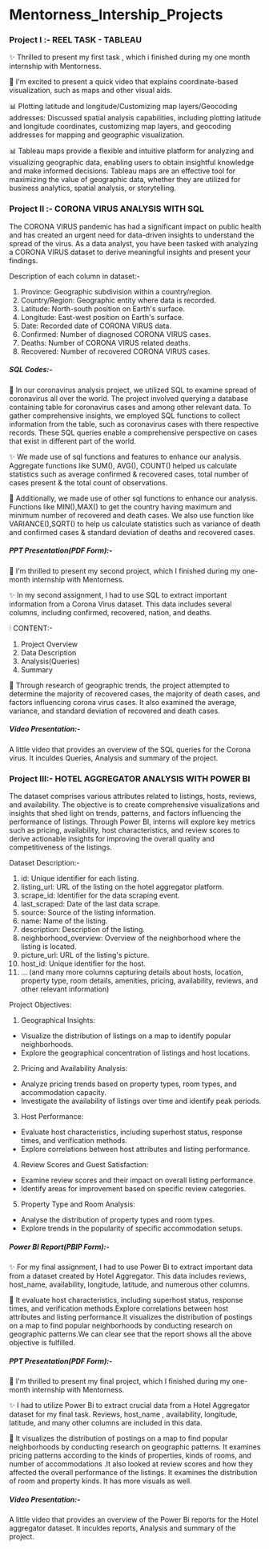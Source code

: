 # Mentorness_Intership_Projects

### Project I :- REEL TASK - TABLEAU

✨ Thrilled to present my first task , which i finished during my one month internship with Mentorness.

🔶 I'm excited to present a quick video that explains coordinate-based visualization, such as maps and other visual aids. 

📊 Plotting latitude and longitude/Customizing map layers/Geocoding addresses: Discussed spatial analysis capabilities, including plotting latitude and longitude coordinates, customizing map layers, and geocoding 
    addresses for mapping and geographic visualization.
    
📊 Tableau maps provide a flexible and intuitive platform for analyzing and visualizing geographic data, enabling users to obtain insightful knowledge and make informed decisions. Tableau maps are an effective tool 
    for maximizing the value of geographic data, whether they are utilized for business analytics, spatial analysis, or storytelling.

### Project II :- CORONA VIRUS ANALYSIS WITH SQL

The CORONA VIRUS pandemic has had a significant impact on public health and has created an urgent
need for data-driven insights to understand the spread of the virus. As a data analyst, you have been
tasked with analyzing a CORONA VIRUS dataset to derive meaningful insights and present your findings.

Description of each column in dataset:-

1. Province: Geographic subdivision within a country/region.
2. Country/Region: Geographic entity where data is recorded.
3. Latitude: North-south position on Earth's surface.
4. Longitude: East-west position on Earth's surface.
5. Date: Recorded date of CORONA VIRUS data.
6. Confirmed: Number of diagnosed CORONA VIRUS cases.
7. Deaths: Number of CORONA VIRUS related deaths.
8. Recovered: Number of recovered CORONA VIRUS cases.

##### SQL Codes:-

📣 In our coronavirus analysis project, we utilized SQL to examine spread of coronavirus all over the world. The project involved querying a database containing table for coronavirus cases and among other relevant data. To gather comprehensive insights, we employed SQL  functions to collect information from the table, such as coronavirus cases with there respective records. These SQL queries enable a comprehensive perspective on cases that exist in different part of the world.

✨ We made use of sql functions and features to enhance our analysis. Aggregate functions like SUM(), AVG(), COUNT() helped us calculate statistics such as average confirmed & recovered cases, total number of cases present & the total count of observations.

🔔 Additionally, we made use of other sql functions to enhance our analysis. Functions like MIN(),MAX() to get the country having maximum and minimum number of recovered and death cases. We also use function like VARIANCE(),SQRT() to help us calculate statistics such as variance of death and confirmed cases & standard deviation of deaths and recovered  cases.

##### PPT Presentation(PDF Form):-

📣 I'm thrilled to present my second project, which I finished during my one-month internship with Mentorness. 

✨ In my second assignment, I had to use SQL to extract important information from a Corona Virus dataset. This data includes several columns, including confirmed, recovered, nation, and deaths.

🕯 CONTENT:-
 1. Project Overview
 2. Data Description
 3. Analysis(Queries)
 4. Summary

🔔 Through research of geographic trends, the project attempted to determine the majority of recovered cases, the majority of death cases, and factors influencing corona virus cases. It also examined the average, variance, and standard deviation of recovered and death cases.

##### Video Presentation:-

A little video that provides an overview of the SQL queries for the Corona virus. It inculdes Queries, Analysis and summary of the project.

### Project III:- HOTEL AGGREGATOR ANALYSIS WITH POWER BI

The dataset comprises various attributes related to listings, hosts, reviews, and availability. The objective is to create
comprehensive visualizations and insights that shed light on trends, patterns, and factors influencing the performance of listings. 
Through Power BI, interns will explore key metrics such as pricing, availability, host characteristics, and review scores to derive 
actionable insights for improving the overall quality and competitiveness of the listings.

Dataset Description:-

1. id: Unique identifier for each listing.
2. listing_url: URL of the listing on the hotel aggregator platform.
3. scrape_id: Identifier for the data scraping event.
4. last_scraped: Date of the last data scrape.
5. source: Source of the listing information.
6. name: Name of the listing.
7. description: Description of the listing.
8. neighborhood_overview: Overview of the neighborhood where the listing is located.
9. picture_url: URL of the listing's picture.
10. host_id: Unique identifier for the host.
11. ... (and many more columns capturing details about hosts, location, property type, room details,
amenities, pricing, availability, reviews, and other relevant information)

Project Objectives:

1. Geographical Insights:
- Visualize the distribution of listings on a map to identify popular neighborhoods.
- Explore the geographical concentration of listings and host locations.
  
2. Pricing and Availability Analysis:
- Analyze pricing trends based on property types, room types, and accommodation capacity.
- Investigate the availability of listings over time and identify peak periods.
  
3. Host Performance:
- Evaluate host characteristics, including superhost status, response times, and verification methods.
- Explore correlations between host attributes and listing performance.
  
4. Review Scores and Guest Satisfaction:
- Examine review scores and their impact on overall listing performance.
- Identify areas for improvement based on specific review categories.
  
5. Property Type and Room Analysis:
- Analyse the distribution of property types and room types.
- Explore trends in the popularity of specific accommodation setups.

##### Power BI Report(PBIP Form):-

✨ For my final assignment, I had to use Power Bi to extract important data from a dataset created by Hotel Aggregator. This data includes reviews, host_name, availability, longitude, latitude, and numerous other columns.

🌟 It evaluate host characteristics, including superhost status, response times, and verification methods.Explore correlations between host attributes and listing performance.It visualizes the distribution of postings on a map to find popular neighborhoods by conducting research on geographic patterns.We can clear see that the report shows all the above objective is fulfilled.

##### PPT Presentation(PDF Form):-

📣 I'm thrilled to present my final project, which I finished during my one-month internship with Mentorness. 

✨ I had to utilize Power Bi to extract crucial data from a Hotel Aggregator dataset for my final task. Reviews, host_name , availability, longitude, latitude, and many other columns are included in this data.

🌟 It visualizes the distribution of postings on a map to find popular neighborhoods by conducting research on geographic patterns. It examines pricing patterns according to the kinds of properties, kinds of 
    rooms, and number of accommodations .It also looked at review scores and how they affected the overall performance of the listings. It examines the distribution of room and property kinds. It has more 
   visuals as well.
 
##### Video Presentation:-

A little video that provides an overview of the Power Bi reports for the Hotel aggregator dataset. It inculdes reports, Analysis and summary of the project.


